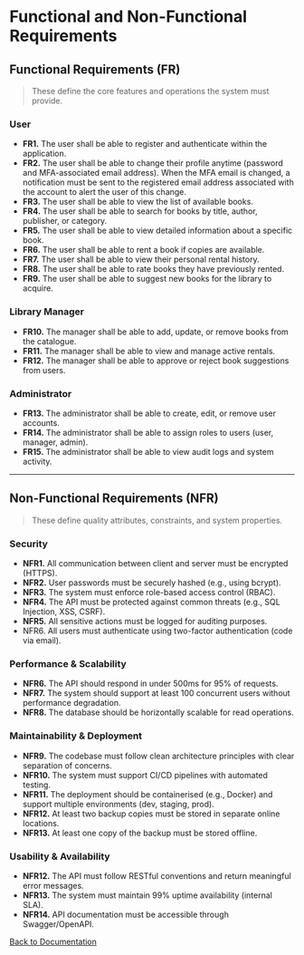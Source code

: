 # Functional and Non-Functional Requirements

## Functional Requirements (FR)

> These define the core features and operations the system must provide.

### User

- **FR1.** The user shall be able to register and authenticate within the application.
- **FR2.** The user shall be able to change their profile anytime (password and MFA-associated email address). When the MFA email is changed, a notification must be sent to the registered email address associated with the account to alert the user of this change.
- **FR3.** The user shall be able to view the list of available books.
- **FR4.** The user shall be able to search for books by title, author, publisher, or category.
- **FR5.** The user shall be able to view detailed information about a specific book.
- **FR6.** The user shall be able to rent a book if copies are available.
- **FR7.** The user shall be able to view their personal rental history.
- **FR8.** The user shall be able to rate books they have previously rented.
- **FR9.** The user shall be able to suggest new books for the library to acquire.

### Library Manager

- **FR10.** The manager shall be able to add, update, or remove books from the catalogue.
- **FR11.** The manager shall be able to view and manage active rentals.
- **FR12.** The manager shall be able to approve or reject book suggestions from users.

### Administrator

- **FR13.** The administrator shall be able to create, edit, or remove user accounts.
- **FR14.** The administrator shall be able to assign roles to users (user, manager, admin).
- **FR15.** The administrator shall be able to view audit logs and system activity.

---

## Non-Functional Requirements (NFR)

> These define quality attributes, constraints, and system properties.

### Security

- **NFR1.** All communication between client and server must be encrypted (HTTPS).
- **NFR2.** User passwords must be securely hashed (e.g., using bcrypt).
- **NFR3.** The system must enforce role-based access control (RBAC).
- **NFR4.** The API must be protected against common threats (e.g., SQL Injection, XSS, CSRF).
- **NFR5.** All sensitive actions must be logged for auditing purposes.
- NFR6. All users must authenticate using two-factor authentication (code via email).

### Performance & Scalability

- **NFR6.** The API should respond in under 500ms for 95% of requests.
- **NFR7.** The system should support at least 100 concurrent users without performance degradation.
- **NFR8.** The database should be horizontally scalable for read operations.

### Maintainability & Deployment

- **NFR9.** The codebase must follow clean architecture principles with clear separation of concerns.
- **NFR10.** The system must support CI/CD pipelines with automated testing.
- **NFR11.** The deployment should be containerised (e.g., Docker) and support multiple environments (dev, staging, prod).
- **NFR12.** At least two backup copies must be stored in separate online locations.
- **NFR13.** At least one copy of the backup must be stored offline.


### Usability & Availability

- **NFR12.** The API must follow RESTful conventions and return meaningful error messages.
- **NFR13.** The system must maintain 99% uptime availability (internal SLA).
- **NFR14.** API documentation must be accessible through Swagger/OpenAPI.

[Back to Documentation](../Documentation.md)
